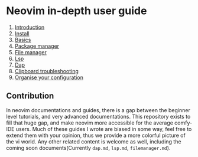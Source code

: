 # Neovim in-depth user guide
1. [Introduction](introduction.md)
2. [Install](install.md)
3. [Basics](basics.md)
4. [Package manager](package_managers.md)
5. [File manager](filemanager.md)
6. [Lsp](lsp.md)
7. [Dap](dap.md)
8. [Clipboard troubleshooting](clipboard.md)
9. [Organise your configuration](organise_configuration.md)

## Contribution
In neovim documentations and guides, there is a gap between the beginner level tutorials, and very advanced documentations. This repository exists to fill that huge gap, and make neovim more accessible for the average comfy-IDE users. Much of these guides I wrote are biased in some way, feel free to extend them with your opinion, thus we provide a more colorful picture of the vi world.
Any other related content is welcome as well, including the coming soon documents(Currently `dap.md`, `lsp.md`, `filemanager.md`).
